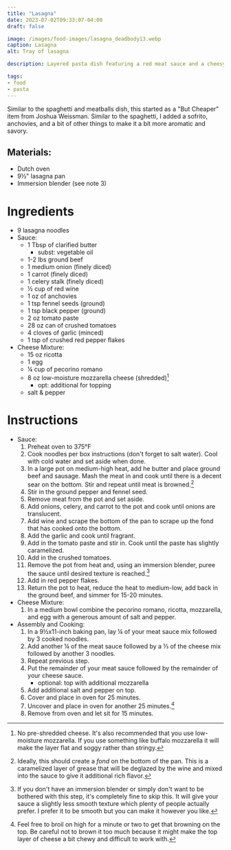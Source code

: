 ```yaml
---
title: "Lasagna"
date: 2023-07-02T09:33:07-04:00
draft: false

image: /images/food-images/lasagna_deadbody13.webp
caption: Lasagna
alt: Tray of lasagna

description: Layered pasta dish featuring a red meat sauce and a cheesy mozzarella-ricotta mix.

tags:
- food
- pasta
---
```


Similar to the spaghetti and meatballs dish, this started as a "But Cheaper" item from Joshua Weissman. Similar to the spaghetti, I added a sofrito, anchovies, and a bit of other things to make it a bit more aromatic and savory.

## Materials:
- Dutch oven
- 9&frac12;" lasagna pan
- Immersion blender (see note 3)

# Ingredients
- 9 lasagna noodles
- Sauce:
    - 1 Tbsp of clarified butter
        - subst: vegetable oil
    - 1-2 lbs ground beef
    - 1 medium onion (finely diced)
    - 1 carrot (finely diced)
    - 1 celery stalk (finely diced)
    - &frac12; cup of red wine
    - 1 oz of anchovies
    - 1 tsp fennel seeds (ground)
    - 1 tsp black pepper (ground)
    - 2 oz tomato paste
    - 28 oz can of crushed tomatoes
    - 4 cloves of garlic (minced)
    - 1 tsp of crushed red pepper flakes
- Cheese Mixture:
    - 15 oz ricotta
    - 1 egg
    - &frac14; cup of pecorino romano
    - 8 oz low-moisture mozzarella cheese (shredded)[^1]
        - opt: additional for topping
    - salt & pepper

# Instructions
- Sauce:
    1. Preheat oven to 375&deg;F
    1. Cook noodles per box instructions (don't forget to salt water). Cool with cold water and set aside when done.
    1. In a large pot on medium-high heat, add he butter and place ground beef and sausage. Mash the meat in and cook until there is a decent sear on the bottom. Stir and repeat until meat is browned.[^2]
    1. Stir in the ground pepper and fennel seed.
    1. Remove meat from the pot and set aside.
    1. Add onions, celery, and carrot to the pot and cook until onions are translucent.
    1. Add wine and scrape the bottom of the pan to scrape up the fond that has cooked onto the bottom.
    1. Add the garlic and cook until fragrant.
    1. Add in the tomato paste and stir in. Cook until the paste has slightly caramelized.
    1. Add in the crushed tomatoes.
    1. Remove the pot from heat and, using an immersion blender, puree the sauce until desired texture is reached.[^3]
    1. Add in red pepper flakes.
    1. Return the pot to heat, reduce the heat to medium-low, add back in the ground beef, and simmer for 15-20 minutes.
- Cheese Mixture:
    1. In a medium bowl combine the pecorino romano, ricotta, mozzarella, and egg with a generous amount of salt and pepper.
- Assembly and Cooking:
    1. In a 9&frac12;x11-inch baking pan, lay &frac14; of your meat sauce mix followed by 3 cooked noodles.
    1. Add another &frac14; of the meat sauce followed by a &frac13; of the cheese mix followed by another 3 noodles.
    1. Repeat previous step.
    1. Put the remainder of your meat sauce followed by the remainder of your cheese sauce.
        - optional: top with additional mozzarella
    1. Add additional salt and pepper on top.
    1. Cover and place in oven for 25 minutes.
    1. Uncover and place in oven for another 25 minutes.[^4]
    1. Remove from oven and let sit for 15 minutes.

[^1]: No pre-shredded cheese. It's also recommended that you use low-moisture mozzarella. If you use something like buffalo mozzarella it will make the layer flat and soggy rather than stringy.
[^2]: Ideally, this should create a *fond* on the bottom of the pan. This is a caramelized layer of grease that will be deglazed by the wine and mixed into the sauce to give it additional rich flavor.
[^3]: If you don't have an immersion blender or simply don't want to be bothered with this step, it's completely fine to skip this. It will give your sauce a slightly less smooth texture which plenty of people actually prefer. I prefer it to be smooth but you can make it however you like.
[^4]: Feel free to broil on high for a minute or two to get that browning on the top. Be careful not to brown it too much because it might make the top layer of cheese a bit chewy and difficult to work with.
